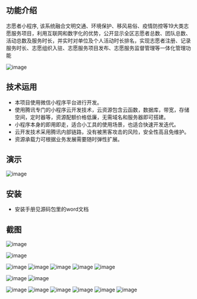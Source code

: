 ## 功能介绍 
    
志愿者小程序, 该系统融合文明交通、环境保护、移风易俗、疫情防控等19大类志愿服务项目，利用互联网和数字化的优势，公开显示全区志愿者总数、团队总数、活动总数及服务时长，并实时对单位及个人活动时长排名，实现志愿者注册、记录服务时长、志愿组织入驻、志愿服务项目发布、志愿服务监督管理等一体化管理功能
 
 ![image](https://user-images.githubusercontent.com/114379880/192200764-9bf297fb-2dfb-4495-b7f4-9f3666249422.png)


## 技术运用
- 本项目使用微信小程序平台进行开发。
- 使用腾讯专门的小程序云开发技术，云资源包含云函数，数据库，带宽，存储空间，定时器等，资源配额价格低廉，无需域名和服务器即可搭建。
- 小程序本身的即用即走，适合小工具的使用场景，也适合快速开发迭代。
- 云开发技术采用腾讯内部链路，没有被黑客攻击的风险，安全性高且免维护。
- 资源承载力可根据业务发展需要随时弹性扩展。  

 

## 演示
 ![image](https://user-images.githubusercontent.com/114379880/192200767-683d8b98-66ce-439b-b58e-9acb2b50a0e9.png)


## 安装
 
- 安装手册见源码包里的word文档

## 截图
 ![image](https://user-images.githubusercontent.com/114379880/192200776-795a7640-22ac-4007-9737-04913ea4e28f.png)

![image](https://user-images.githubusercontent.com/114379880/192200784-1f40c1d0-5c7b-4efe-be4b-a79e7cee7e7c.png)

![image](https://user-images.githubusercontent.com/114379880/192200789-34671b7f-be27-44de-8dd8-46f1809d326c.png)
![image](https://user-images.githubusercontent.com/114379880/192200792-fab556ec-83f7-4f82-9ee2-4929d7136ca6.png)
![image](https://user-images.githubusercontent.com/114379880/192200799-956fa729-9d7a-4dfe-9803-4c53ace2e770.png)
![image](https://user-images.githubusercontent.com/114379880/192200804-2110d0a3-25c2-458e-b78a-6d555a08ce87.png)
![image](https://user-images.githubusercontent.com/114379880/192200812-11ff6901-6b33-4edd-bebb-f5c244ef2328.png)

![image](https://user-images.githubusercontent.com/114379880/192200822-8cc05d43-6ecc-4b3d-aae3-1fbc5ab41a07.png)
![image](https://user-images.githubusercontent.com/114379880/192200826-9231c662-eea6-4ac4-933d-c5b25a8abc91.png)

![image](https://user-images.githubusercontent.com/114379880/192200834-eb5951a3-2975-4df4-a6c8-1e916c395302.png)
![image](https://user-images.githubusercontent.com/114379880/192200852-dc7c4e92-634f-4d25-8b29-787a207e0db7.png)
![image](https://user-images.githubusercontent.com/114379880/192200858-4164bb74-3275-429e-b24f-d0ac9676335b.png)
![image](https://user-images.githubusercontent.com/114379880/192200869-fcb8bde6-0529-4736-9954-99c19d71f43c.png)
![image](https://user-images.githubusercontent.com/114379880/192200875-000a5650-31de-45ad-86a9-e8e67fbd061d.png)
![image](https://user-images.githubusercontent.com/114379880/192200880-023b7357-9dbe-4b8b-af00-daf8ce65ffc8.png)





